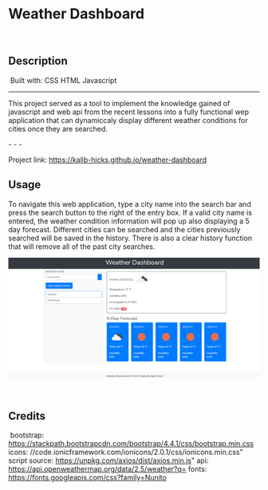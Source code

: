 # Weather Dashboard
​
## Description 
​
Built with:
CSS
HTML
Javascript

- - -


This project served as a tool to implement the knowledge gained of javascript and web api from the recent lessons into a fully functional 
wep application that can dynamiccaly display different weather conditions for cities once they are searched.

​- - -

​Project link: https://kalib-hicks.github.io/weather-dashboard


## Usage

To navigate this web application, type a city name into the search bar and press the search button to the right of the entry box. If a valid city name is entered, the weather condition information will pop up also displaying a 5 day forecast. Different cities can be searched and the cities previously searched will be saved in the history. There is also a clear history function that will remove all of the past city searches. 


![weather dashboard site full image](./weatherdashboard.png)


​
## Credits
​
bootstrap: https://stackpath.bootstrapcdn.com/bootstrap/4.4.1/css/bootstrap.min.css
icons: //code.ionicframework.com/ionicons/2.0.1/css/ionicons.min.css"
script source: https://unpkg.com/axios/dist/axios.min.js"
api: https://api.openweathermap.org/data/2.5/weather?q=
fonts: https://fonts.googleapis.com/css?family=Nunito
